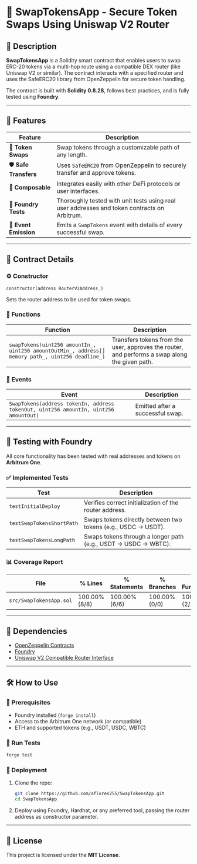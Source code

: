 
# 🔁 SwapTokensApp - Secure Token Swaps Using Uniswap V2 Router

## 📌 Description
**SwapTokensApp** is a Solidity smart contract that enables users to swap ERC-20 tokens via a multi-hop route using a compatible DEX router (like Uniswap V2 or similar). The contract interacts with a specified router and uses the SafeERC20 library from OpenZeppelin for secure token handling.

The contract is built with **Solidity 0.8.28**, follows best practices, and is fully tested using **Foundry**.

---

## 🚀 Features

| **Feature** | **Description** |
|-------------|-----------------|
| 🔄 **Token Swaps** | Swap tokens through a customizable path of any length. |
| 🛡️ **Safe Transfers** | Uses `SafeERC20` from OpenZeppelin to securely transfer and approve tokens. |
| 🧩 **Composable** | Integrates easily with other DeFi protocols or user interfaces. |
| 🧪 **Foundry Tests** | Thoroughly tested with unit tests using real user addresses and token contracts on Arbitrum. |
| 📝 **Event Emission** | Emits a `SwapTokens` event with details of every successful swap. |

---

## 📜 Contract Details

### ⚙️ Constructor

```solidity
constructor(address RouterV2Address_)
```

Sets the router address to be used for token swaps.

### 🔧 Functions

| **Function** | **Description** |
|--------------|------------------|
| `swapTokens(uint256 amountIn_, uint256 amountOutMin_, address[] memory path_, uint256 deadline_)` | Transfers tokens from the user, approves the router, and performs a swap along the given path. |

### 📡 Events

| **Event** | **Description** |
|-----------|-----------------|
| `SwapTokens(address tokenIn, address tokenOut, uint256 amountIn, uint256 amountOut)` | Emitted after a successful swap. |

---

## 🧪 Testing with Foundry

All core functionality has been tested with real addresses and tokens on **Arbitrum One**.

### ✅ Implemented Tests

| **Test** | **Description** |
|----------|------------------|
| `testInitialDeploy` | Verifies correct initialization of the router address. |
| `testSwapTokensShortPath` | Swaps tokens directly between two tokens (e.g., USDC → USDT). |
| `testSwapTokensLongPath` | Swaps tokens through a longer path (e.g., USDT → USDC → WBTC). |


### 📊 Coverage Report

| File                    | % Lines         | % Statements     | % Branches      | % Functions     |
|-------------------------|------------------|-------------------|------------------|------------------|
| `src/SwapTokensApp.sol` | 100.00% (8/8) | 100.00% (6/6) | 100.00% (0/0) | 100.00% (2/2)   |

---

## 🔗 Dependencies

- [OpenZeppelin Contracts](https://github.com/OpenZeppelin/openzeppelin-contracts)
- [Foundry](https://book.getfoundry.sh/)
- [Uniswap V2 Compatible Router Interface](https://github.com/aflores255/SwapTokensApp/blob/master/src/interfaces/IRouterV2.sol)

---

## 🛠️ How to Use

### 🔧 Prerequisites

- Foundry installed (`forge install`)
- Access to the Arbitrum One network (or compatible)
- ETH and supported tokens (e.g., USDT, USDC, WBTC)

### 🧪 Run Tests

```bash
forge test
```

### 🚀 Deployment

1. Clone the repo:
    ```bash
    git clone https://github.com/aflores255/SwapTokensApp.git
    cd SwapTokensApp
    ```
2. Deploy using Foundry, Hardhat, or any preferred tool, passing the router address as constructor parameter.

---

## 📄 License

This project is licensed under the **MIT License**.
